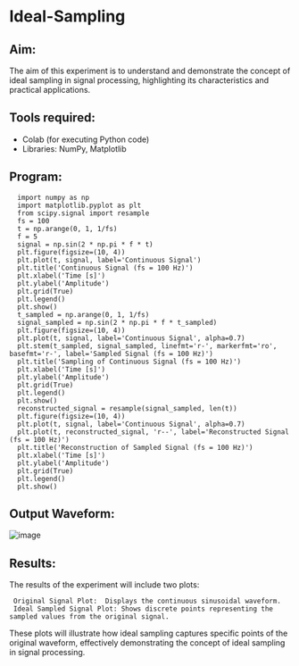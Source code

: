 # Ideal-Sampling
## Aim:

  The aim of this experiment is to understand and demonstrate the concept of ideal sampling in signal processing, highlighting its characteristics and practical applications.

## Tools required:
  
  * Colab (for executing Python code)
  * Libraries: NumPy, Matplotlib

## Program:
~~~
  import numpy as np
  import matplotlib.pyplot as plt
  from scipy.signal import resample
  fs = 100
  t = np.arange(0, 1, 1/fs) 
  f = 5
  signal = np.sin(2 * np.pi * f * t)
  plt.figure(figsize=(10, 4))
  plt.plot(t, signal, label='Continuous Signal')
  plt.title('Continuous Signal (fs = 100 Hz)')
  plt.xlabel('Time [s]')
  plt.ylabel('Amplitude')
  plt.grid(True)
  plt.legend()
  plt.show()
  t_sampled = np.arange(0, 1, 1/fs)
  signal_sampled = np.sin(2 * np.pi * f * t_sampled)
  plt.figure(figsize=(10, 4))
  plt.plot(t, signal, label='Continuous Signal', alpha=0.7)
  plt.stem(t_sampled, signal_sampled, linefmt='r-', markerfmt='ro', basefmt='r-', label='Sampled Signal (fs = 100 Hz)')
  plt.title('Sampling of Continuous Signal (fs = 100 Hz)')
  plt.xlabel('Time [s]')
  plt.ylabel('Amplitude')
  plt.grid(True)
  plt.legend()
  plt.show()
  reconstructed_signal = resample(signal_sampled, len(t))
  plt.figure(figsize=(10, 4))
  plt.plot(t, signal, label='Continuous Signal', alpha=0.7)
  plt.plot(t, reconstructed_signal, 'r--', label='Reconstructed Signal (fs = 100 Hz)')
  plt.title('Reconstruction of Sampled Signal (fs = 100 Hz)')
  plt.xlabel('Time [s]')
  plt.ylabel('Amplitude')
  plt.grid(True)
  plt.legend()
  plt.show()
~~~

## Output Waveform:

![image](https://github.com/user-attachments/assets/0674414f-553d-46c4-9ffb-d9d9d79ff29a)

## Results:

  The results of the experiment will include two plots:
  
     Original Signal Plot:  Displays the continuous sinusoidal waveform.
     Ideal Sampled Signal Plot: Shows discrete points representing the sampled values from the original signal.
     
  These plots will illustrate how ideal sampling captures specific points of the original waveform, effectively demonstrating the concept of ideal sampling in signal processing.

